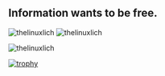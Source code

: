 ## Information wants to be free.

<p><img src="https://github-readme-stats.vercel.app/api/top-langs?username=thelinuxlich&show_icons=true&locale=en&layout=compact" alt="thelinuxlich" />

<img src="https://github-readme-stats.vercel.app/api?username=thelinuxlich&count_private=true&show_icons=true&locale=en" alt="thelinuxlich" />

<img src="https://github-readme-streak-stats.herokuapp.com/?user=thelinuxlich&" alt="thelinuxlich" /></p>

[![trophy](https://github-profile-trophy.vercel.app/?username=thelinuxlich&theme=dracula)](https://github.com/ryo-ma/github-profile-trophy)
